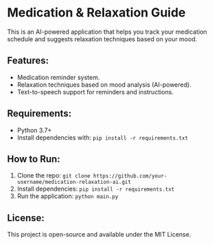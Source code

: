 # Medication & Relaxation Guide

This is an AI-powered application that helps you track your medication schedule and suggests relaxation techniques based on your mood.

## Features:
- Medication reminder system.
- Relaxation techniques based on mood analysis (AI-powered).
- Text-to-speech support for reminders and instructions.

## Requirements:
- Python 3.7+
- Install dependencies with: `pip install -r requirements.txt`

## How to Run:
1. Clone the repo: `git clone https://github.com/your-username/medication-relaxation-ai.git`
2. Install dependencies: `pip install -r requirements.txt`
3. Run the application: `python main.py`

## License:
This project is open-source and available under the MIT License.
